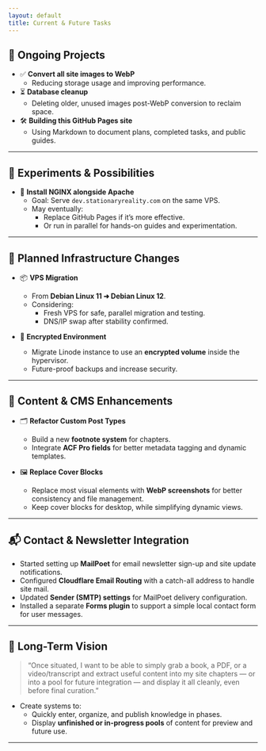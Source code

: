 ```yaml
---
layout: default
title: Current & Future Tasks
---
```


## 🔄 Ongoing Projects

- ✅ **Convert all site images to WebP**
  - Reducing storage usage and improving performance.
- ⏳ **Database cleanup**
  - Deleting older, unused images post-WebP conversion to reclaim space.
- 🛠️ **Building this GitHub Pages site**
  - Using Markdown to document plans, completed tasks, and public guides.

---

## 🧪 Experiments & Possibilities

- 🔁 **Install NGINX alongside Apache**
  - Goal: Serve `dev.stationaryreality.com` on the same VPS.
  - May eventually:
    - Replace GitHub Pages if it’s more effective.
    - Or run in parallel for hands-on guides and experimentation.

---

## 🚀 Planned Infrastructure Changes

- 📦 **VPS Migration**
  - From **Debian Linux 11 ➜ Debian Linux 12**.
  - Considering:
    - Fresh VPS for safe, parallel migration and testing.
    - DNS/IP swap after stability confirmed.

- 🔐 **Encrypted Environment**
  - Migrate Linode instance to use an **encrypted volume** inside the hypervisor.
  - Future-proof backups and increase security.

---

## 🧰 Content & CMS Enhancements

- 🗂️ **Refactor Custom Post Types**
  - Build a new **footnote system** for chapters.
  - Integrate **ACF Pro fields** for better metadata tagging and dynamic templates.

- 🖼️ **Replace Cover Blocks**
  - Replace most visual elements with **WebP screenshots** for better consistency and file management.
  - Keep cover blocks for desktop, while simplifying dynamic views.

---

## 📬 Contact & Newsletter Integration

- Started setting up **MailPoet** for email newsletter sign-up and site update notifications.
- Configured **Cloudflare Email Routing** with a catch-all address to handle site mail.
- Updated **Sender (SMTP) settings** for MailPoet delivery configuration.
- Installed a separate **Forms plugin** to support a simple local contact form for user messages.

---

## 🧠 Long-Term Vision

> “Once situated, I want to be able to simply grab a book, a PDF, or a video/transcript and extract useful content into my site chapters — or into a pool for future integration — and display it all cleanly, even before final curation.”

- Create systems to:
  - Quickly enter, organize, and publish knowledge in phases.
  - Display **unfinished or in-progress pools** of content for preview and future use.

---